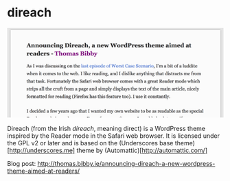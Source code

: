 # direach
![screenshot of the direach theme](screenshot.png)

Direach (from the Irish _díreach_, meaning direct) is a WordPress theme inspired by the 
Reader mode in the Safari web browser. It is licensed under the GPL v2 or later and is based
on the (Underscores base theme)[http://underscores.me] theme by (Automattic)[http://automattic.com/]

Blog post: http://thomas.bibby.ie/announcing-direach-a-new-wordpress-theme-aimed-at-readers/
